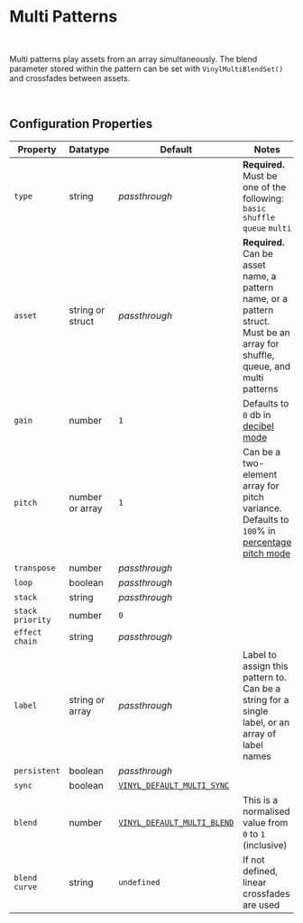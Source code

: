 # Multi Patterns

&nbsp;

Multi patterns play assets from an array simultaneously. The blend parameter stored within the pattern can be set with `VinylMultiBlendSet()` and crossfades between assets.

&nbsp;

## Configuration Properties

|Property        |Datatype        |Default                                     |Notes                                                                                                                        |
|----------------|----------------|--------------------------------------------|-----------------------------------------------------------------------------------------------------------------------------|
|`type`          |string          |*passthrough*                               |**Required.** Must be one of the following: `basic` `shuffle` `queue` `multi`                                                |
|`asset`         |string or struct|*passthrough*                               |**Required.** Can be asset name, a pattern name, or a pattern struct. Must be an array for shuffle, queue, and multi patterns|
|`gain`          |number          |`1`                                         |Defaults to `0` db in [decibel mode](Config-Macros)                                                                          |
|`pitch`         |number or array |`1`                                         |Can be a two-element array for pitch variance. Defaults to `100`% in [percentage pitch mode](Config-Macros)                  |
|`transpose`     |number          |*passthrough*                               |                                                                                                                             |
|`loop`          |boolean         |*passthrough*                               |                                                                                                                             |
|`stack`         |string          |*passthrough*                               |                                                                                                                             |
|`stack priority`|number          |`0`                                         |                                                                                                                             |
|`effect chain`  |string          |*passthrough*                               |                                                                                                                             |
|`label`         |string or array |*passthrough*                               |Label to assign this pattern to. Can be a string for a single label, or an array of label names                              |
|`persistent`    |boolean         |*passthrough*                               |                                                                                                                             |
|`sync`          |boolean         |[`VINYL_DEFAULT_MULTI_SYNC`](Config-Macros) |                                                                                                                             |
|`blend`         |number          |[`VINYL_DEFAULT_MULTI_BLEND`](Config-Macros)|This is a normalised value from `0` to `1` (inclusive)                                                                       |
|`blend curve`   |string          |`undefined`                                 |If not defined, linear crossfades are used                                                                                   |